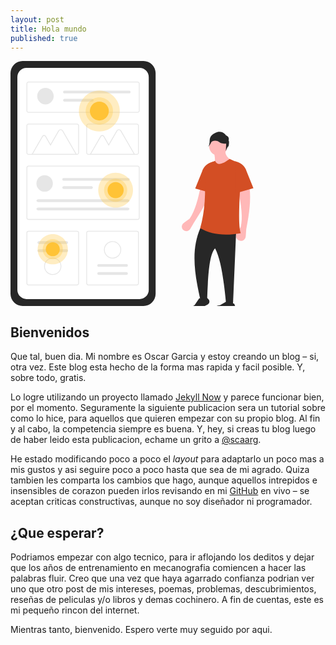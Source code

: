 ```yaml
---
layout: post
title: Hola mundo
published: true
---
```


<div style="display:block; margin:auto;">
    <svg width="832" height="647" viewBox="0 0 832 647" fill="none" xmlns="http://www.w3.org/2000/svg">
    <g id="undraw_design_stats_ne2k 1" clip-path="url(#clip0)">
    <g id="blog">
    <path id="Vector" d="M31.9458 3.05176e-05C23.4762 0.00966987 15.3562 3.37847 9.36734 9.36739C3.37843 15.3563 0.00962875 23.4763 0 31.9458V615.055C0.00976905 623.524 3.37863 631.644 9.36752 637.633C15.3564 643.622 23.4763 646.99 31.9458 647H351.343C359.813 646.99 367.932 643.622 373.921 637.633C379.91 631.644 383.279 623.524 383.289 615.055V31.9458C383.279 23.4762 379.91 15.3563 373.921 9.36737C367.933 3.37847 359.813 0.00966719 351.343 3.05176e-05H31.9458Z" fill="#272727"/>
    <path id="Vector_2" d="M42.3867 18.1502C35.961 18.1575 29.8006 20.7133 25.2569 25.257C20.7133 29.8006 18.1574 35.961 18.1501 42.3867V604.613C18.1574 611.039 20.7131 617.199 25.2568 621.743C29.8005 626.287 35.9609 628.842 42.3867 628.85H340.902C347.328 628.842 353.488 626.287 358.032 621.743C362.576 617.199 365.131 611.039 365.139 604.613V42.3867C365.131 35.961 362.575 29.8006 358.032 25.257C353.488 20.7133 347.328 18.1575 340.902 18.1502H42.3867Z" fill="white"/>
    <path id="Vector_3" d="M335.778 136.647H47.5105C46.0952 136.645 44.7383 136.082 43.7376 135.082C42.7368 134.081 42.1738 132.724 42.1722 131.309V59.8018C42.1738 58.3865 42.7368 57.0297 43.7376 56.0289C44.7383 55.0281 46.0952 54.4652 47.5105 54.4635H335.778C337.194 54.4652 338.55 55.0281 339.551 56.0289C340.552 57.0297 341.115 58.3865 341.117 59.8018V131.309C341.115 132.724 340.552 134.081 339.551 135.082C338.55 136.082 337.194 136.645 335.778 136.647V136.647ZM47.5105 56.5988C46.6613 56.5997 45.8471 56.9375 45.2466 57.538C44.6461 58.1384 44.3084 58.9526 44.3075 59.8018V131.309C44.3084 132.158 44.6461 132.972 45.2466 133.573C45.8471 134.173 46.6613 134.511 47.5105 134.512H335.778C336.628 134.511 337.442 134.173 338.042 133.573C338.643 132.972 338.98 132.158 338.981 131.309V59.8018C338.98 58.9526 338.643 58.1384 338.042 57.538C337.442 56.9375 336.628 56.5997 335.778 56.5988L47.5105 56.5988Z" fill="#E6E6E6"/>
    <path id="Vector_4" d="M335.778 419.576H47.5105C46.0952 419.574 44.7384 419.011 43.7376 418.011C42.7368 417.01 42.1739 415.653 42.1722 414.238V281.874C42.1738 280.459 42.7368 279.102 43.7376 278.102C44.7383 277.101 46.0952 276.538 47.5105 276.536H335.778C337.194 276.538 338.55 277.101 339.551 278.102C340.552 279.102 341.115 280.459 341.117 281.874V414.238C341.115 415.653 340.552 417.01 339.551 418.011C338.55 419.011 337.194 419.574 335.778 419.576V419.576ZM47.5105 278.671C46.6613 278.672 45.8471 279.01 45.2466 279.611C44.6461 280.211 44.3084 281.025 44.3075 281.874V414.238C44.3084 415.087 44.6461 415.901 45.2466 416.502C45.8471 417.102 46.6613 417.44 47.5105 417.441H335.778C336.628 417.44 337.442 417.102 338.042 416.502C338.643 415.901 338.98 415.087 338.981 414.238V281.874C338.98 281.025 338.643 280.211 338.042 279.611C337.442 279.01 336.628 278.672 335.778 278.671L47.5105 278.671Z" fill="#E6E6E6"/>
    <path id="Vector_5" d="M333.643 247.683H205.524C204.108 247.682 202.752 247.119 201.751 246.118C200.75 245.117 200.187 243.76 200.185 242.345V170.838C200.187 169.423 200.75 168.066 201.751 167.065C202.752 166.064 204.108 165.501 205.524 165.5H333.643C335.058 165.502 336.415 166.064 337.416 167.065C338.417 168.066 338.98 169.423 338.981 170.838V242.345C338.98 243.76 338.417 245.117 337.416 246.118C336.415 247.119 335.058 247.682 333.643 247.683V247.683ZM205.524 167.635C204.674 167.636 203.86 167.974 203.26 168.574C202.659 169.175 202.322 169.989 202.321 170.838V242.345C202.322 243.194 202.659 244.008 203.26 244.609C203.86 245.209 204.674 245.547 205.524 245.548H333.643C334.492 245.547 335.306 245.209 335.907 244.609C336.507 244.008 336.845 243.194 336.846 242.345V170.838C336.845 169.989 336.507 169.175 335.907 168.574C335.306 167.974 334.492 167.636 333.643 167.635L205.524 167.635Z" fill="#E6E6E6"/>
    <path id="Vector_6" d="M175.63 592.536H47.5105C46.0952 592.535 44.7383 591.972 43.7376 590.971C42.7368 589.97 42.1738 588.613 42.1722 587.198V453.767C42.1739 452.352 42.7368 450.995 43.7376 449.994C44.7384 448.994 46.0952 448.431 47.5105 448.429H175.63C177.045 448.431 178.402 448.994 179.403 449.994C180.403 450.995 180.966 452.352 180.968 453.767V587.198C180.966 588.613 180.403 589.97 179.403 590.971C178.402 591.972 177.045 592.535 175.63 592.536V592.536ZM47.5105 450.564C46.6613 450.565 45.8471 450.903 45.2466 451.503C44.6461 452.104 44.3084 452.918 44.3075 453.767V587.198C44.3084 588.047 44.6461 588.862 45.2466 589.462C45.8471 590.063 46.6613 590.4 47.5105 590.401H175.63C176.479 590.4 177.293 590.063 177.894 589.462C178.494 588.862 178.832 588.047 178.833 587.198V453.767C178.832 452.918 178.494 452.104 177.894 451.503C177.293 450.903 176.479 450.565 175.63 450.564H47.5105Z" fill="#E6E6E6"/>
    <path id="Vector_7" d="M333.643 592.536H205.524C204.108 592.535 202.752 591.972 201.751 590.971C200.75 589.97 200.187 588.613 200.185 587.198V453.767C200.187 452.352 200.75 450.995 201.751 449.994C202.752 448.994 204.108 448.431 205.524 448.429H333.643C335.058 448.431 336.415 448.994 337.416 449.994C338.417 450.995 338.98 452.352 338.981 453.767V587.198C338.98 588.613 338.417 589.97 337.416 590.971C336.415 591.972 335.058 592.535 333.643 592.536V592.536ZM205.524 450.564C204.674 450.565 203.86 450.903 203.26 451.503C202.659 452.104 202.322 452.918 202.321 453.767V587.198C202.322 588.047 202.659 588.862 203.26 589.462C203.86 590.063 204.674 590.4 205.524 590.401H333.643C334.492 590.4 335.306 590.063 335.907 589.462C336.507 588.862 336.845 588.047 336.846 587.198V453.767C336.845 452.918 336.507 452.104 335.907 451.503C335.306 450.903 334.492 450.565 333.643 450.564H205.524Z" fill="#E6E6E6"/>
    <path id="Vector_8" d="M90.1661 345.171C102.176 345.171 111.911 335.435 111.911 323.425C111.911 311.416 102.176 301.68 90.1661 301.68C78.1565 301.68 68.4208 311.416 68.4208 323.425C68.4208 335.435 78.1565 345.171 90.1661 345.171Z" fill="#E6E6E6"/>
    <path id="Vector_9" d="M140.387 308.929C139.426 308.929 138.504 309.31 137.825 309.99C137.145 310.67 136.763 311.592 136.763 312.553C136.763 313.514 137.145 314.436 137.825 315.115C138.504 315.795 139.426 316.177 140.387 316.177H311.244C312.204 316.175 313.123 315.792 313.801 315.112C314.479 314.433 314.86 313.512 314.86 312.553C314.86 311.593 314.479 310.672 313.801 309.993C313.123 309.314 312.204 308.931 311.244 308.929H140.387Z" fill="#E6E6E6"/>
    <path id="Vector_10" d="M140.387 330.674C139.427 330.673 138.505 331.053 137.825 331.731C137.145 332.409 136.761 333.33 136.759 334.29C136.757 335.251 137.137 336.173 137.814 336.854C138.492 337.535 139.412 337.919 140.372 337.922H213.907C214.869 337.922 215.791 337.54 216.47 336.861C217.15 336.181 217.532 335.259 217.532 334.298C217.532 333.337 217.15 332.415 216.47 331.735C215.791 331.056 214.869 330.674 213.907 330.674H140.387Z" fill="#E6E6E6"/>
    <path id="Vector_11" d="M73.4869 365.438C70.73 365.438 68.4865 367.064 68.4865 369.063C68.4865 371.061 70.73 372.687 73.4869 372.687H309.216C311.973 372.687 314.216 371.061 314.216 369.063C314.216 367.064 311.973 365.438 309.216 365.438H73.4869Z" fill="#E6E6E6"/>
    <path id="Vector_12" d="M73.4869 387.184C70.73 387.184 68.4865 388.81 68.4865 390.808C68.4865 392.806 70.73 394.432 73.4869 394.432H309.216C311.973 394.432 314.216 392.806 314.216 390.808C314.216 388.81 311.973 387.184 309.216 387.184H73.4869Z" fill="#E6E6E6"/>
    <path id="Vector_13" d="M92.3014 114.557C104.311 114.557 114.047 104.821 114.047 92.8115C114.047 80.8019 104.311 71.0662 92.3014 71.0662C80.2918 71.0662 70.5561 80.8019 70.5561 92.8115C70.5561 104.821 80.2918 114.557 92.3014 114.557Z" fill="#E6E6E6"/>
    <path id="Vector_14" d="M142.523 78.3147C141.563 78.3169 140.643 78.6998 139.966 79.3792C139.288 80.0586 138.907 80.9791 138.907 81.9389C138.907 82.8986 139.288 83.8192 139.966 84.4986C140.643 85.178 141.563 85.5608 142.523 85.5631H313.379C313.855 85.5646 314.327 85.4722 314.768 85.2912C315.208 85.1102 315.609 84.8442 315.946 84.5083C316.284 84.1725 316.552 83.7733 316.736 83.3338C316.919 82.8942 317.014 82.4228 317.015 81.9465C317.016 81.4703 316.923 80.9985 316.741 80.5582C316.56 80.1178 316.294 79.7176 315.957 79.3803C315.621 79.043 315.222 78.7753 314.782 78.5924C314.342 78.4096 313.871 78.3152 313.394 78.3147C313.389 78.3147 313.384 78.3147 313.379 78.3147H142.523Z" fill="#E6E6E6"/>
    <path id="Vector_15" d="M142.523 100.06C141.563 100.062 140.642 100.444 139.964 101.124C139.286 101.803 138.905 102.724 138.905 103.684C138.905 104.644 139.286 105.565 139.964 106.245C140.642 106.924 141.563 107.307 142.523 107.308H216.043C217.004 107.311 217.927 106.931 218.608 106.252C219.289 105.574 219.673 104.653 219.675 103.692C219.677 102.731 219.297 101.808 218.619 101.127C217.94 100.446 217.019 100.062 216.058 100.06C216.053 100.06 216.048 100.06 216.043 100.06H142.523Z" fill="#E6E6E6"/>
    <path id="Vector_16" d="M175.516 247.696H55.3294L83.6134 198.706C84.1203 197.828 84.8494 197.099 85.7275 196.592C86.6055 196.085 87.6015 195.818 88.6154 195.818C89.6293 195.818 90.6253 196.085 91.5034 196.592C92.3814 197.099 93.1105 197.828 93.6174 198.706L105.7 219.634L126.245 184.05C126.879 182.951 127.792 182.038 128.891 181.403C129.991 180.768 131.238 180.434 132.507 180.434C133.777 180.434 135.024 180.768 136.123 181.403C137.222 182.038 138.135 182.951 138.77 184.05L175.516 247.696ZM59.0276 245.561H171.818L136.92 185.117C136.473 184.343 135.83 183.699 135.055 183.252C134.281 182.805 133.402 182.569 132.507 182.569C131.613 182.569 130.734 182.805 129.959 183.252C129.185 183.699 128.541 184.343 128.094 185.117L105.7 223.904L91.7679 199.774C91.4485 199.22 90.989 198.761 90.4357 198.441C89.8823 198.122 89.2545 197.953 88.6155 197.953C87.9765 197.953 87.3487 198.122 86.7954 198.441C86.242 198.761 85.7825 199.22 85.4631 199.774L59.0276 245.561Z" fill="#E6E6E6"/>
    <path id="Vector_17" d="M329.259 247.696H209.072L237.356 198.706C237.863 197.828 238.592 197.099 239.47 196.592C240.348 196.085 241.344 195.818 242.358 195.818C243.372 195.818 244.368 196.085 245.246 196.592C246.124 197.099 246.853 197.828 247.36 198.706L259.443 219.634L279.987 184.05C280.622 182.951 281.535 182.038 282.634 181.403C283.733 180.768 284.98 180.434 286.25 180.434C287.519 180.434 288.766 180.768 289.866 181.403C290.965 182.038 291.878 182.951 292.512 184.05L329.259 247.696ZM212.77 245.561H325.561L290.663 185.117C290.216 184.343 289.572 183.699 288.798 183.252C288.023 182.805 287.144 182.569 286.25 182.569C285.355 182.569 284.477 182.805 283.702 183.252C282.927 183.699 282.284 184.343 281.837 185.117L259.443 223.904L245.51 199.774C245.191 199.22 244.732 198.761 244.178 198.441C243.625 198.122 242.997 197.953 242.358 197.953C241.719 197.953 241.091 198.122 240.538 198.441C239.985 198.761 239.525 199.22 239.206 199.774L212.77 245.561Z" fill="#E6E6E6"/>
    <path id="Vector_18" d="M175.63 247.683H47.5105C46.0952 247.682 44.7383 247.119 43.7376 246.118C42.7368 245.117 42.1739 243.76 42.1722 242.345V170.838C42.1739 169.423 42.7368 168.066 43.7376 167.065C44.7384 166.064 46.0952 165.501 47.5105 165.5H175.63C177.045 165.501 178.402 166.064 179.403 167.065C180.403 168.066 180.966 169.423 180.968 170.838V242.345C180.966 243.76 180.403 245.117 179.403 246.118C178.402 247.119 177.045 247.682 175.63 247.683V247.683ZM47.5105 167.635C46.6613 167.636 45.8471 167.974 45.2466 168.574C44.6461 169.175 44.3084 169.989 44.3075 170.838V242.345C44.3084 243.194 44.6461 244.008 45.2466 244.609C45.8471 245.209 46.6613 245.547 47.5105 245.548H175.63C176.479 245.547 177.293 245.209 177.894 244.609C178.494 244.008 178.832 243.194 178.833 242.345V170.838C178.832 169.989 178.494 169.175 177.894 168.574C177.293 167.974 176.479 167.636 175.63 167.635L47.5105 167.635Z" fill="#E6E6E6"/>
    <path id="Vector_19" d="M74.8101 475.945C74.3337 475.944 73.8617 476.037 73.4213 476.219C72.9809 476.401 72.5807 476.668 72.2435 477.004C71.9063 477.341 71.6388 477.741 71.4563 478.181C71.2738 478.621 71.1799 479.093 71.1799 479.569C71.1799 480.046 71.2738 480.517 71.4563 480.957C71.6388 481.397 71.9063 481.797 72.2435 482.134C72.5807 482.471 72.9809 482.737 73.4213 482.919C73.8617 483.101 74.3337 483.194 74.8101 483.193H148.33C148.807 483.194 149.279 483.101 149.719 482.919C150.159 482.737 150.56 482.471 150.897 482.134C151.234 481.797 151.501 481.397 151.684 480.957C151.866 480.517 151.96 480.046 151.96 479.569C151.96 479.093 151.866 478.621 151.684 478.181C151.501 477.741 151.234 477.341 150.897 477.004C150.56 476.668 150.159 476.401 149.719 476.219C149.279 476.037 148.807 475.944 148.33 475.945H74.8101Z" fill="#E6E6E6"/>
    <path id="Vector_20" d="M74.8101 497.298C73.8489 497.298 72.9271 497.68 72.2474 498.359C71.5677 499.039 71.1859 499.961 71.1859 500.922C71.1859 501.883 71.5677 502.805 72.2474 503.485C72.9271 504.165 73.8489 504.546 74.8101 504.546H148.33C149.291 504.546 150.213 504.165 150.893 503.485C151.573 502.805 151.954 501.883 151.954 500.922C151.954 499.961 151.573 499.039 150.893 498.359C150.213 497.68 149.291 497.298 148.33 497.298H74.8101Z" fill="#E6E6E6"/>
    <path id="Vector_21" d="M111.57 565.02C107.058 565.02 102.648 563.683 98.8962 561.176C95.1447 558.669 92.2207 555.106 90.4941 550.938C88.7674 546.769 88.3156 542.182 89.1959 537.757C90.0761 533.332 92.2488 529.267 95.4393 526.077C98.6297 522.886 102.695 520.713 107.12 519.833C111.545 518.953 116.132 519.405 120.3 521.131C124.469 522.858 128.032 525.782 130.539 529.534C133.045 533.285 134.383 537.696 134.383 542.208C134.376 548.256 131.971 554.055 127.694 558.331C123.417 562.608 117.619 565.014 111.57 565.02V565.02ZM111.57 521.53C107.481 521.53 103.483 522.743 100.083 525.015C96.6821 527.287 94.0318 530.516 92.4668 534.295C90.9018 538.073 90.4923 542.231 91.2901 546.242C92.088 550.253 94.0574 553.937 96.9492 556.829C99.841 559.721 103.525 561.69 107.536 562.488C111.547 563.286 115.705 562.876 119.483 561.311C123.262 559.746 126.491 557.096 128.763 553.695C131.035 550.295 132.248 546.297 132.248 542.208C132.242 536.726 130.061 531.47 126.185 527.594C122.308 523.717 117.052 521.537 111.57 521.53V521.53Z" fill="#E6E6E6"/>
    <path id="Vector_22" d="M306.343 565.021C306.82 565.021 307.292 564.928 307.732 564.746C308.172 564.565 308.573 564.298 308.91 563.961C309.247 563.625 309.515 563.225 309.697 562.785C309.88 562.345 309.974 561.873 309.974 561.396C309.974 560.92 309.88 560.448 309.697 560.008C309.515 559.568 309.247 559.168 308.91 558.831C308.573 558.495 308.172 558.228 307.732 558.046C307.292 557.864 306.82 557.771 306.343 557.772H232.823C231.863 557.774 230.943 558.156 230.264 558.836C229.586 559.515 229.205 560.436 229.205 561.396C229.205 562.356 229.586 563.277 230.264 563.957C230.943 564.636 231.863 565.019 232.823 565.021H306.343Z" fill="#E6E6E6"/>
    <path id="Vector_23" d="M306.343 543.667C306.82 543.668 307.292 543.575 307.732 543.393C308.172 543.212 308.573 542.945 308.91 542.608C309.247 542.271 309.515 541.872 309.697 541.432C309.88 540.991 309.974 540.52 309.974 540.043C309.974 539.567 309.88 539.095 309.697 538.655C309.515 538.215 309.247 537.815 308.91 537.478C308.573 537.142 308.172 536.875 307.732 536.693C307.292 536.511 306.82 536.418 306.343 536.419H232.823C231.862 536.419 230.94 536.801 230.261 537.48C229.581 538.16 229.199 539.082 229.199 540.043C229.199 541.004 229.581 541.926 230.261 542.606C230.94 543.286 231.862 543.667 232.823 543.667H306.343Z" fill="#E6E6E6"/>
    <path id="Vector_24" d="M269.583 475.945C274.095 475.945 278.506 477.283 282.257 479.789C286.009 482.296 288.933 485.859 290.659 490.028C292.386 494.196 292.838 498.783 291.958 503.208C291.077 507.633 288.905 511.698 285.714 514.889C282.524 518.079 278.459 520.252 274.034 521.132C269.608 522.012 265.021 521.561 260.853 519.834C256.684 518.107 253.122 515.183 250.615 511.432C248.108 507.68 246.77 503.27 246.77 498.758V498.758C246.777 492.709 249.183 486.911 253.46 482.634C257.736 478.357 263.535 475.952 269.583 475.945V475.945ZM269.583 519.435C273.673 519.435 277.67 518.222 281.071 515.95C284.471 513.678 287.122 510.449 288.687 506.671C290.252 502.892 290.661 498.735 289.863 494.724C289.066 490.713 287.096 487.028 284.204 484.137C281.313 481.245 277.628 479.275 273.617 478.477C269.606 477.68 265.449 478.089 261.67 479.654C257.892 481.219 254.663 483.869 252.39 487.27C250.118 490.67 248.906 494.668 248.906 498.758V498.758C248.912 504.24 251.093 509.495 254.969 513.372C258.845 517.248 264.101 519.429 269.583 519.435V519.435Z" fill="#E6E6E6"/>
    <path id="Vector_25" opacity="0.3" d="M234.637 186.193C264.46 186.193 288.637 162.016 288.637 132.193C288.637 102.37 264.46 78.1929 234.637 78.1929C204.813 78.1929 180.637 102.37 180.637 132.193C180.637 162.016 204.813 186.193 234.637 186.193Z" fill="#FFC336"/>
    <path id="Vector_26" opacity="0.3" d="M234.637 168.193C254.519 168.193 270.637 152.075 270.637 132.193C270.637 112.311 254.519 96.1929 234.637 96.1929C214.754 96.1929 198.637 112.311 198.637 132.193C198.637 152.075 214.754 168.193 234.637 168.193Z" fill="#FFC336"/>
    <path id="Vector_27" d="M234.637 157.193C248.444 157.193 259.637 146 259.637 132.193C259.637 118.386 248.444 107.193 234.637 107.193C220.829 107.193 209.637 118.386 209.637 132.193C209.637 146 220.829 157.193 234.637 157.193Z" fill="#FFC336"/>
    <path id="Vector_28" opacity="0.3" d="M111.637 537.114C133.684 537.114 151.558 519.241 151.558 497.193C151.558 475.145 133.684 457.272 111.637 457.272C89.5886 457.272 71.7153 475.145 71.7153 497.193C71.7153 519.241 89.5886 537.114 111.637 537.114Z" fill="#FFC336"/>
    <path id="Vector_29" opacity="0.3" d="M111.637 523.807C126.335 523.807 138.251 511.892 138.251 497.193C138.251 482.494 126.335 470.579 111.637 470.579C96.9379 470.579 85.0223 482.494 85.0223 497.193C85.0223 511.892 96.9379 523.807 111.637 523.807Z" fill="#FFC336"/>
    <path id="Vector_30" d="M111.637 515.675C121.844 515.675 130.119 507.4 130.119 497.193C130.119 486.986 121.844 478.711 111.637 478.711C101.429 478.711 93.1544 486.986 93.1544 497.193C93.1544 507.4 101.429 515.675 111.637 515.675Z" fill="#FFC336"/>
    <path id="Vector_31" opacity="0.3" d="M277.637 387.114C302.998 387.114 323.558 366.555 323.558 341.193C323.558 315.831 302.998 295.272 277.637 295.272C252.275 295.272 231.715 315.831 231.715 341.193C231.715 366.555 252.275 387.114 277.637 387.114Z" fill="#FFC336"/>
    <path id="Vector_32" opacity="0.3" d="M277.637 371.807C294.544 371.807 308.251 358.101 308.251 341.193C308.251 324.285 294.544 310.579 277.637 310.579C260.729 310.579 247.022 324.285 247.022 341.193C247.022 358.101 260.729 371.807 277.637 371.807Z" fill="#FFC336"/>
    <path id="Vector_33" d="M277.637 362.453C289.378 362.453 298.896 352.934 298.896 341.193C298.896 329.451 289.378 319.933 277.637 319.933C265.895 319.933 256.377 329.451 256.377 341.193C256.377 352.934 265.895 362.453 277.637 362.453Z" fill="#FFC336"/>
    </g>
    <g id="guy">
    <path id="Vector_34" d="M484.129 427.546L474.682 443.504C473.748 445.082 472.462 446.424 470.924 447.423C469.386 448.423 467.638 449.054 465.816 449.268C463.994 449.481 462.148 449.272 460.421 448.654C458.693 448.037 457.132 447.03 455.858 445.71V445.71C454.672 444.482 453.764 443.014 453.195 441.404C452.626 439.795 452.41 438.082 452.561 436.382C452.712 434.681 453.226 433.033 454.069 431.549C454.913 430.065 456.065 428.779 457.448 427.779L472.813 416.669C487.567 396.697 496.044 362.754 503.269 326.02L533.29 329.541C525.552 359.586 507.048 392.897 484.129 427.546Z" fill="#FFB8B8"/>
    <path id="Vector_35" d="M587.67 642.03L569.455 641.302C563.473 579.736 555.835 523.826 540.309 494.847C525.274 510.951 521.859 561.83 519.343 631.101H501.692C483.136 551.271 478.451 494.671 501.692 440.928H596.414L587.67 642.03Z" fill="#272727"/>
    <path id="Vector_36" d="M520.442 643.447L488.825 659.599C487.979 660.031 487.053 660.286 486.104 660.347C485.155 660.407 484.204 660.273 483.31 659.953C482.415 659.632 481.595 659.131 480.901 658.482C480.208 657.832 479.654 657.047 479.275 656.176V656.176C478.602 654.628 478.514 652.889 479.028 651.282C479.541 649.675 480.621 648.309 482.066 647.438L486.377 644.84L498.382 626.893L518.842 625.278L522.585 628.865C523.627 629.863 524.414 631.096 524.882 632.46C525.35 633.825 525.485 635.281 525.275 636.709C525.065 638.136 524.517 639.492 523.677 640.664C522.836 641.836 521.727 642.79 520.442 643.447Z" fill="#272727"/>
    <path id="Vector_37" d="M584.692 658.583L549.202 659.58C548.252 659.607 547.306 659.439 546.424 659.086C545.541 658.733 544.74 658.203 544.07 657.529C543.4 656.855 542.875 656.051 542.528 655.166C542.18 654.281 542.018 653.335 542.05 652.385C542.108 650.699 542.776 649.091 543.93 647.86C545.084 646.63 546.646 645.86 548.325 645.695L553.334 645.202L571.886 634.156L591.055 641.49L592.894 646.337C593.405 647.686 593.586 649.138 593.423 650.571C593.259 652.004 592.754 653.377 591.952 654.576C591.149 655.774 590.071 656.763 588.808 657.46C587.546 658.157 586.134 658.542 584.692 658.583V658.583Z" fill="#272727"/>
    <path id="Vector_38" d="M548.608 249.565C561.764 249.565 572.429 238.9 572.429 225.744C572.429 212.588 561.764 201.923 548.608 201.923C535.452 201.923 524.787 212.588 524.787 225.744C524.787 238.9 535.452 249.565 548.608 249.565Z" fill="#FFB8B8"/>
    <path id="Vector_39" d="M587.67 263.871L538.123 282.815C541.009 267.259 541.046 252.605 536.302 239.461L567.997 233.997C565.338 247.661 573.577 256.943 587.67 263.871Z" fill="#FFB8B8"/>
    <path id="Vector_40" d="M622.645 444.571L621.348 463.157C621.112 466.544 619.545 469.7 616.989 471.936C614.434 474.171 611.097 475.305 607.709 475.089V475.089C605.489 474.947 603.343 474.231 601.483 473.012C599.622 471.792 598.11 470.111 597.094 468.132C596.078 466.152 595.593 463.943 595.687 461.721C595.781 459.498 596.45 457.338 597.629 455.451L608.072 438.742C614.242 414.691 609.348 380.049 602.243 343.291L631.388 335.277C635.504 366.028 630.869 403.85 622.645 444.571Z" fill="#FFB8B8"/>
    <path id="Vector_41" d="M575.877 210.268C575.877 210.268 580.33 200.471 568.752 196.018C568.752 196.018 558.955 179.986 539.361 190.674C539.361 190.674 526.002 196.018 526.002 210.268C526.002 224.518 521.549 227.189 521.549 227.189C521.549 227.189 528.18 220.386 529.962 215.042C531.743 209.699 545.596 208.486 550.939 213.83C556.283 219.174 569.643 218.283 569.643 218.283L568.752 237.877C568.752 237.877 573.205 226.299 574.986 226.299C576.768 226.299 578.549 210.268 575.877 210.268Z" fill="#272727"/>
    <g id="shirt">
    <path id="Vector_42" d="M487.848 336.734L536.666 350.578V265.328L530.186 267.424C524.525 269.256 519.381 272.408 515.179 276.621C510.977 280.833 507.838 285.985 506.02 291.651L487.848 336.734Z" fill="#D34E24"/>
    <path id="Vector_43" d="M608.072 454.772C564.463 463.052 529.348 457.74 500.963 441.657C514.092 396.423 515.959 346.376 512.523 294.062C512.184 288.831 513.479 283.624 516.23 279.162C518.981 274.699 523.05 271.202 527.876 269.155L540.309 263.871C547.014 279.105 562.465 270.326 578.927 258.77L599.269 267.759C602.499 269.185 605.217 271.564 607.057 274.577C608.898 277.59 609.774 281.093 609.569 284.618C605.502 354.111 600.036 428.614 608.072 454.772Z" fill="#D34E24"/>
    <path id="Vector_44" d="M641.589 336.005L592.771 349.849V264.599L599.251 266.696C604.912 268.527 610.056 271.68 614.258 275.892C618.46 280.105 621.599 285.256 623.417 290.922L641.589 336.005Z" fill="#D34E24"/>
    </g>
    </g>
    </g>
    <defs>
    <clipPath id="clip0">
    <rect width="831.064" height="647" fill="white"/>
    </clipPath>
    </defs>
    </svg>
</div>


## Bienvenidos
Que tal, buen dia. Mi nombre es Oscar Garcia y estoy creando un blog &ndash; si, otra vez.
Este blog esta hecho de la forma mas rapida y facil posible. Y, sobre todo, gratis.

Lo logre utilizando un proyecto llamado [Jekyll Now](https://github.com/barryclark/jekyll-now) y parece funcionar bien, por el momento. Seguramente la siguiente publicacion sera un tutorial sobre como lo hice, para aquellos que quieren empezar con su propio blog. Al fin y al cabo, la competencia siempre es buena. Y, hey, si creas tu blog luego de haber leido esta publicacion, echame un grito a [@scaarg](http://www.twitter.com/scaarg).

He estado modificando poco a poco el _layout_ para adaptarlo un poco mas a mis gustos y asi seguire poco a poco hasta que sea de mi agrado. Quiza tambien les comparta los cambios que hago, aunque aquellos intrepidos e insensibles de corazon pueden irlos revisando en mi [GitHub](https://github.com/scaarg/scaarg.github.io) en vivo &ndash; se aceptan criticas constructivas, aunque no soy diseñador ni programador.

## ¿Que esperar?
Podriamos empezar con algo tecnico, para ir aflojando los deditos y dejar que los años de entrenamiento en mecanografia comiencen a hacer las palabras fluir. Creo que una vez que haya agarrado confianza podrian ver uno que otro post de mis intereses, poemas, problemas, descubrimientos, reseñas de peliculas y/o libros y demas cochinero. A fin de cuentas, este es mi pequeño rincon del internet.

Mientras tanto, bienvenido. Espero verte muy seguido por aqui.